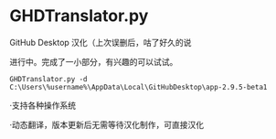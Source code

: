 # GHDTranslator.py

GitHub Desktop 汉化（上次误删后，咕了好久的说

进行中。完成了一小部分，有兴趣的可以试试。

```
GHDTranslator.py -d C:\Users\%username%\AppData\Local\GitHubDesktop\app-2.9.5-beta1
```

·支持各种操作系统

·动态翻译，版本更新后无需等待汉化制作，可直接汉化
